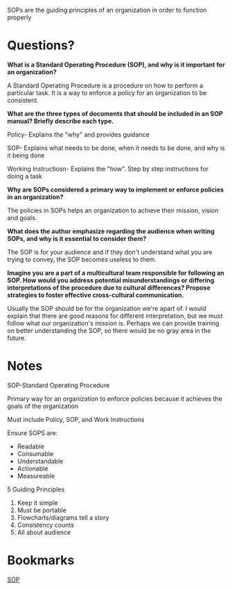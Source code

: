 SOPs are the guiding principles of an organization in order to function properly

# Questions?

**What is a Standard Operating Procedure (SOP), and why is it important for an organization?**

A Standard Operating Procedure is a procedure on how to perform a particular task. It is a way to enforce a policy for an organization to be consistent. 


**What are the three types of documents that should be included in an SOP manual? Briefly describe each type.**

Policy- Explains the "why" and provides guidance

SOP- Explains what needs to be done, when it needs to be done, and why is it being done

Working  Instructiosn- Explains the "how". Step by step instructions for doing a task


**Why are SOPs considered a primary way to implement or enforce policies in an organization?**

The policies in SOPs helps an organization to achieve their mission, vision and goals.


**What does the author emphasize regarding the audience when writing SOPs, and why is it essential to consider them?**

The SOP is for your audience and if they don't understand what you are trying to convey, the SOP becomes useless to them.

**Imagine you are a part of a multicultural team responsible for following an SOP. How would you address potential misunderstandings or differing interpretations of the procedure due to cultural differences? Propose strategies to foster effective cross-cultural communication.**

Usually the SOP should be for the organization we're apart of. I would explain that there are good reasons for different interpretation, but we must follow what our organization's mission is. Perhaps we can provide training on better understanding the SOP, so there would be no gray area in the future. 

# Notes

SOP-Standard Operating Procedure

Primary way for an organization to enforce policies because it achieves the goals of the organization

Must include Policy, SOP, and Work Instructions

Ensure SOPS are:

* Readable
* Consumable
* Understandable
* Actionable
* Measureable

5 Guiding Principles

1. Keep it simple
2. Must be portable
3. Flowcharts/diagrams tell a story
4. Consistency counts
5. All about audience

# Bookmarks

[SOP](https://www.thinkhdi.com/library/supportworld/2017/you-want-to-write-an-sop)

